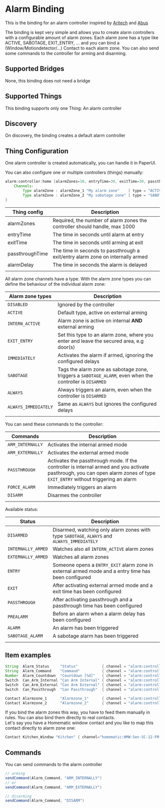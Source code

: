 # Alarm Binding

This is the binding for an alarm controller inspired by [Aritech](https://aritech-security.de) and [Abus](https://www.abus.com)  

The binding is kept very simple and allows you to create alarm controllers with a configurable amount of alarm zones. Each alarm zone has a type like ACTIVE, SABOTAGE, EXIT_ENTRY, ... and you can bind a (Window/Motiondetector/...) Contact to each alarm zone. You can also send some commands to the controller for arming and disarming.

## Supported Bridges

None, this binding does not need a bridge

## Supported Things

This binding supports only one Thing: An alarm controller

## Discovery

On discovery, the binding creates a default alarm controller

## Thing Configuration

One alarm controller is created automatically, you can handle it in PaperUI.  

You can also configure one or multiple controllers (things) manually:

```java
alarm:controller:home [alarmZones=10, entryTime=30, exitTime=30, passthroughTime=30, alarmDelay=30] {
    Channels:
        Type alarmZone : alarmZone_1 "My alarm zone"    [ type = "ACTIVE" ]
        Type alarmZone : alarmZone_2 "My sabotage zone" [ type = "SABOTAGE" ]
}
```

| Thing config | Description |
|-|-|
| alarmZones      | Required, the number of alarm zones the controller should handle, max 1000     |
| entryTime       | The time in seconds until alarm at entry                                       |
| exitTime        | The time in seconds until arming at exit                                       |
| passthroughTime | The time in seconds to passthrough a exit/entry alarm zone on internally armed |
| alarmDelay      | The time in seconds the alarm is delayed                                       |
| | |

All alarm zone channels have a type. With the alarm zone types you can define the behaviour of the individual alarm zone:

| Alarm zone types  | Description |
|-|-|
| ```DISABLED``` | Ignored by the controller |
| ```ACTIVE```   | Default type, active on external arming |
| ```INTERN_ACTIVE``` | Alarm zone is active on internal **AND** external arming |
| ```EXIT_ENTRY``` | Set this type to an alarm zone, where you enter and leave the secured area, e.g door(s) |
| ```IMMEDIATELY``` | Activates the alarm if armed, ignoring the configured delays |
| ```SABOTAGE``` | Tags the alarm zone as sabotage zone, triggers a ```SABOTAGE_ALARM```, even when the controller is ```DISARMED``` |
| ```ALWAYS``` | Always triggers an alarm, even when the controller is ```DISARMED``` |
| ```ALWAYS_IMMEDIATELY``` | Same as ```ALWAYS``` but ignores the configured delays |
| | |


You can send these commands to the controller:

| Commands  | Description |
|-|-|
| ```ARM_INTERNALLY``` | Activates the internal armed mode |
| ```ARM_EXTERNALLY``` | Activates the external armed mode |
| ```PASSTHROUGH``` | Activates the passthrough mode. If the controller is internal armed and you activate pasthrough, you can open alarm zones of type ```EXIT_ENTRY``` without triggering an alarm |
| ```FORCE_ALARM``` | Immediately triggers an alarm |
| ```DISARM``` | Disarmes the controller |
| | |

Available status:

| Status  | Description |
|-|-|
| ```DISARMED``` | Disarmed, watching only alarm zones with type ```SABOTAGE```, ```ALWAYS``` and ```ALWAYS_IMMEDIATELY``` |
| ```INTERNALLY_ARMED``` | Watches also all ```INTERN_ACTIVE``` alarm zones |
| ```EXTERNALLY_ARMED``` | Watches all alarm zones |
| ```ENTRY``` | Someone opens a ```ENTRY_EXIT``` alarm zone in external armed mode and a entry time has been configured |
| ```EXIT``` | After activating external armed mode and a exit time has been configured |
| ```PASSTHROUGH``` | After activating passthrough and a passthrough time has been configured |
| ```PREALARM``` | Before an alarm when a alarm delay has been configured |
| ```ALARM``` | An alarm has been triggered |
| ```SABOTAGE_ALARM``` | A sabotage alarm has been triggered |
| | |


## Item examples
```java
String  Alarm_Status     "Status"           { channel = "alarm:controller:home:status" }
String  Alarm_Command    "Command"          { channel = "alarm:controller:home:command" }
Number  Alarm_Countdown  "Countdown [%d]"   { channel = "alarm:controller:home:countdown" }
Switch  Can_Arm_Internal "Can Arm Internal" { channel = "alarm:controller:home:internalArmingPossible" }
Switch  Can_Arm_External "Can Arm External" { channel = "alarm:controller:home:externalArmingPossible" }
Switch  Can_Passthrough  "Can Passthrough"  { channel = "alarm:controller:home:passthroughPossible" }

Contact Alarmzone_1      "Alarmzone_1"      { channel = "alarm:controller:home:alarmZone_1" }
Contact Alarmzone_2      "Alarmzone_2"      { channel = "alarm:controller:home:alarmZone_2" }
```
If you bind the alarm zones this way, you have to feed them manually in rules. You can also bind them directly to real contacts.  
Let's say you have a Homematic window contact and you like to map this contact directly to alarm zone one:

```java
Contact Kitchen_Window "Kitchen" { channel="homematic:HMW-Sen-SC-12-FM:ccu:KEQ00*****:1#SENSOR, alarm:controller:home:alarmZone_1" }
```

## Commands

You can send commands to the alarm controller
```java
// arming
sendCommand(Alarm_Command, "ARM_INTERNALLY")
// or
sendCommand(Alarm_Command, "ARM_EXTERNALLY")

// disarming
sendCommand(Alarm_Command, "DISARM")
```
